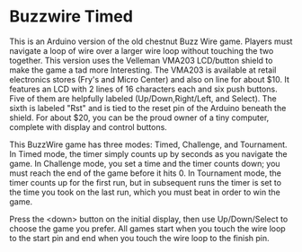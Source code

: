 Buzzwire Timed
===

This is an Arduino version of the old chestnut Buzz Wire game. Players
must navigate a loop of wire over a larger wire loop without touching
the two together.  This version uses the Velleman VMA203 LCD/button
shield to make the game a tad more Interesting.  The VMA203 is
available at retail electronics stores (Fry's and Micro Center) and
also on line for about $10.  It features an LCD with 2 lines of 16
characters each and six push buttons. Five of them are helpfully
labeled (Up/Down,Right/Left, and Select). The sixth is labeled "Rst"
and is tied to the reset pin of the Arduino beneath the shield.  For
about $20, you can be the proud owner of a tiny computer, complete
with display and control buttons.

This BuzzWire game has three modes: Timed, Challenge, and Tournament.
In Timed mode, the timer simply counts up by seconds as you navigate
the game.  In Challenge mode, you set a time and the timer counts
down; you must reach the end of the game before it hits 0.  In
Tournament mode, the timer counts up for the first run, but in
subsequent runs the timer is set to the time you took on the last run,
which you must beat in order to win the game.

Press the &lt;down&gt; button on the initial display, then use
Up/Down/Select to choose the game you prefer.  All games start when
you touch the wire loop to the start pin and end when you touch the
wire loop to the finish pin.



